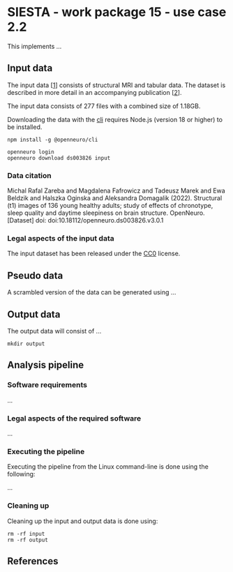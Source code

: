 # SIESTA - work package 15 - use case 2.2

This implements ...

## Input data

The input data [[1]] consists of structural MRI and tabular data. The dataset is described in more detail in an accompanying publication [[2]].

The input data consists of 277 files with a combined size of 1.18GB.

Downloading the data with the [cli](https://docs.openneuro.org/packages/openneuro-cli.html) requires Node.js (version 18 or higher) to be installed.

```console
npm install -g @openneuro/cli

openneuro login
openneuro download ds003826 input
```

### Data citation

Michal Rafal Zareba and Magdalena Fafrowicz and Tadeusz Marek and Ewa Beldzik and Halszka Oginska and Aleksandra Domagalik (2022). Structural (t1) images of 136 young healthy adults; study of effects of chronotype, sleep quality and daytime sleepiness on brain structure. OpenNeuro. [Dataset] doi: doi:10.18112/openneuro.ds003826.v3.0.1

### Legal aspects of the input data

The input dataset has been released under the [CC0](https://spdx.org/licenses/CC0-1.0.html) license.

## Pseudo data

A scrambled version of the data can be generated using ...

## Output data

The output data will consist of ...

```console
mkdir output
```

## Analysis pipeline

### Software requirements

...

### Legal aspects of the required software

...

### Executing the pipeline

Executing the pipeline from the Linux command-line is done using the following:

...

### Cleaning up

Cleaning up the input and output data is done using:

```console
rm -rf input
rm -rf output
```

## References

[1]: https://doi.org/10.18112/openneuro.ds003826.v3.0.1
[2]: https://doi.org/10.1080/09291016.2021.1990501
